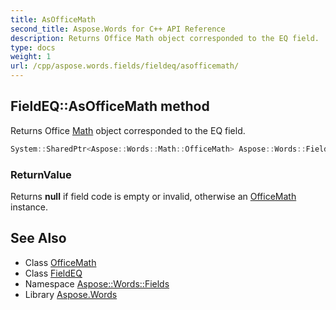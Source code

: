 ```yaml
---
title: AsOfficeMath
second_title: Aspose.Words for C++ API Reference
description: Returns Office Math object corresponded to the EQ field.
type: docs
weight: 1
url: /cpp/aspose.words.fields/fieldeq/asofficemath/
---
```

## FieldEQ::AsOfficeMath method


Returns Office [Math](../../../aspose.words.math/) object corresponded to the EQ field.

```cpp
System::SharedPtr<Aspose::Words::Math::OfficeMath> Aspose::Words::Fields::FieldEQ::AsOfficeMath()
```


### ReturnValue

Returns **null** if field code is empty or invalid, otherwise an [OfficeMath](../../../aspose.words.math/officemath/) instance.

## See Also

* Class [OfficeMath](../../../aspose.words.math/officemath/)
* Class [FieldEQ](../)
* Namespace [Aspose::Words::Fields](../../)
* Library [Aspose.Words](../../../)

